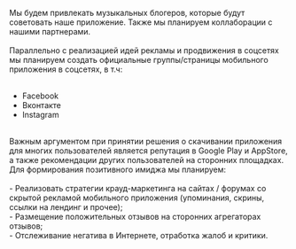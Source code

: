 Мы будем привлекать музыкальных блогеров,  которые будут советовать наше приложение. Также мы планируем коллаборации с нашими партнерами.<br><br>
Параллельно с реализацией идей рекламы и продвижения в соцсетях мы планируем создать официальные группы/страницы мобильного приложения в соцсетях, в т.ч: <br><br>
- Facebook <br>
- Вконтакте <br>
- Instagram <br>
<br>
Важным аргументом при принятии решения о скачивании приложения для многих пользователей является репутация в Google Play и AppStore, а также рекомендации других пользователей на сторонних площадках. Для формирования позитивного имиджа мы планируем:<br>
<br>
- Реализовать стратегии крауд-маркетинга на сайтах / форумах со скрытой рекламой мобильного приложения (упоминания, скрины, ссылки на лендинг и прочее); <br>
- Размещение положительных отзывов на сторонних агрегаторах отзывов; <br>
- Отслеживание негатива в Интернете, отработка жалоб и критики. <br>
